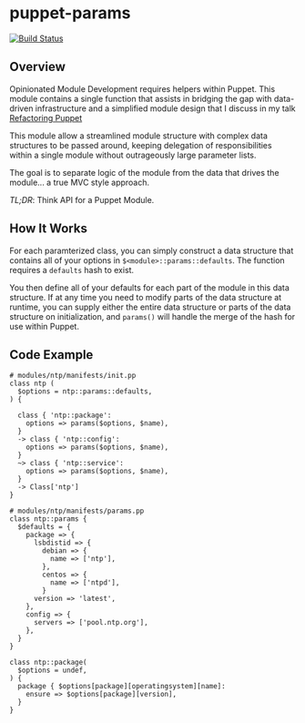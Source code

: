 # puppet-params

[![Build
Status](https://travis-ci.org/jfryman/puppet-params.png)](https://travis-ci.org/jfryman/puppet-params)


## Overview

Opinionated Module Development requires helpers within Puppet. This
module contains a single function that assists in bridging the gap with
data-driven infrastructure and a simplified module design that I discuss
in my talk [Refactoring Puppet](https://speakerdeck.com/jfryman/refactoring-puppet)

This module allow a streamlined module structure with complex data
structures to be passed around, keeping delegation of responsibilities
within a single module without outrageously large parameter lists.

The goal is to separate logic of the module from the data that drives
the module... a true MVC style approach.

*TL;DR*: Think API for a Puppet Module.

## How It Works
For each paramterized class, you can simply construct a data structure
that contains all of your options in `$<module>::params::defaults`. The
function requires a `defaults` hash to exist.

You then define all of your defaults for each part of the module in this
data structure. If at any time you need to modify parts of the data
structure at runtime, you can supply either the entire data structure or
parts of the data structure on initialization, and `params()` will handle
the merge of the hash for use within Puppet.

## Code Example
```
# modules/ntp/manifests/init.pp
class ntp (
  $options = ntp::params::defaults,
) {

  class { 'ntp::package':
    options => params($options, $name),
  }
  -> class { 'ntp::config':
    options => params($options, $name),
  }
  ~> class { 'ntp::service':
    options => params($options, $name),
  }
  -> Class['ntp']
}

# modules/ntp/manifests/params.pp
class ntp::params {
  $defaults = {
    package => {
      lsbdistid => {
        debian => {
          name => ['ntp'],
        },
        centos => {
          name => ['ntpd'],
        }
      version => 'latest',
    },
    config => {
      servers => ['pool.ntp.org'],
    },
  }
}

class ntp::package(
  $options = undef,
) {
  package { $options[package][operatingsystem][name]:
    ensure => $options[package][version],
  }
}
```
